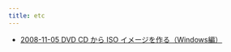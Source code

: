 ```yaml
---
title: etc
---
```



- [2008-11-05 DVD CD から ISO イメージを作る（Windows編）](./../../../d/2008/11/05/DVD_CD_から_ISO_イメージを作る（Windows編）.md)




